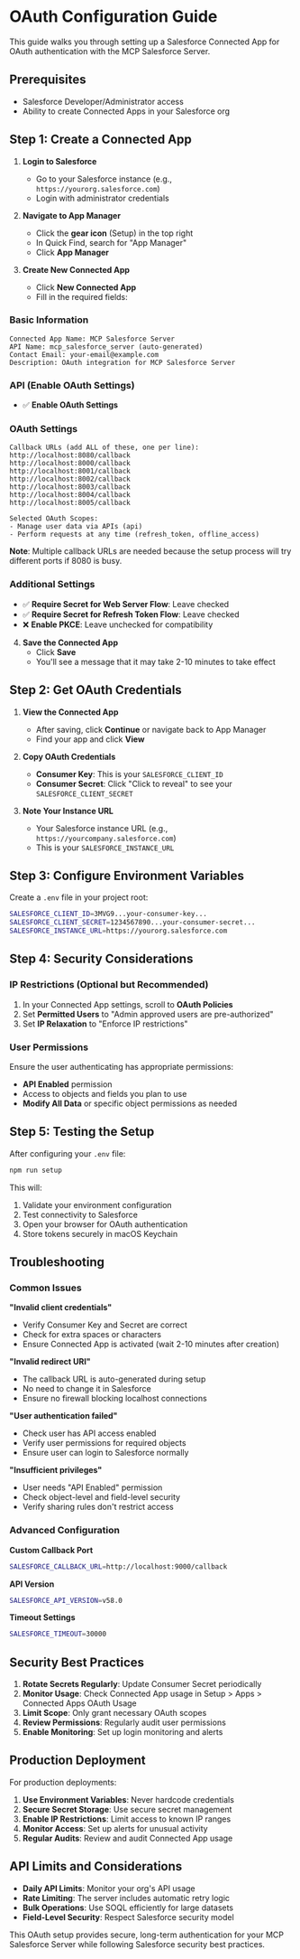 # OAuth Configuration Guide

This guide walks you through setting up a Salesforce Connected App for OAuth authentication with the MCP Salesforce Server.

## Prerequisites

- Salesforce Developer/Administrator access
- Ability to create Connected Apps in your Salesforce org

## Step 1: Create a Connected App

1. **Login to Salesforce**
   - Go to your Salesforce instance (e.g., `https://yourorg.salesforce.com`)
   - Login with administrator credentials

2. **Navigate to App Manager**
   - Click the **gear icon** (Setup) in the top right
   - In Quick Find, search for "App Manager"
   - Click **App Manager**

3. **Create New Connected App**
   - Click **New Connected App**
   - Fill in the required fields:

### Basic Information
```
Connected App Name: MCP Salesforce Server
API Name: mcp_salesforce_server (auto-generated)
Contact Email: your-email@example.com
Description: OAuth integration for MCP Salesforce Server
```

### API (Enable OAuth Settings)
- ✅ **Enable OAuth Settings**

### OAuth Settings
```
Callback URLs (add ALL of these, one per line):
http://localhost:8080/callback
http://localhost:8000/callback
http://localhost:8001/callback
http://localhost:8002/callback
http://localhost:8003/callback
http://localhost:8004/callback
http://localhost:8005/callback

Selected OAuth Scopes:
- Manage user data via APIs (api)
- Perform requests at any time (refresh_token, offline_access)
```

**Note**: Multiple callback URLs are needed because the setup process will try different ports if 8080 is busy.

### Additional Settings
- ✅ **Require Secret for Web Server Flow**: Leave checked
- ✅ **Require Secret for Refresh Token Flow**: Leave checked
- ❌ **Enable PKCE**: Leave unchecked for compatibility

4. **Save the Connected App**
   - Click **Save**
   - You'll see a message that it may take 2-10 minutes to take effect

## Step 2: Get OAuth Credentials

1. **View the Connected App**
   - After saving, click **Continue** or navigate back to App Manager
   - Find your app and click **View**

2. **Copy OAuth Credentials**
   - **Consumer Key**: This is your `SALESFORCE_CLIENT_ID`
   - **Consumer Secret**: Click "Click to reveal" to see your `SALESFORCE_CLIENT_SECRET`

3. **Note Your Instance URL**
   - Your Salesforce instance URL (e.g., `https://yourcompany.salesforce.com`)
   - This is your `SALESFORCE_INSTANCE_URL`

## Step 3: Configure Environment Variables

Create a `.env` file in your project root:

```bash
SALESFORCE_CLIENT_ID=3MVG9...your-consumer-key...
SALESFORCE_CLIENT_SECRET=1234567890...your-consumer-secret...  
SALESFORCE_INSTANCE_URL=https://yourorg.salesforce.com
```

## Step 4: Security Considerations

### IP Restrictions (Optional but Recommended)
1. In your Connected App settings, scroll to **OAuth Policies**
2. Set **Permitted Users** to "Admin approved users are pre-authorized"
3. Set **IP Relaxation** to "Enforce IP restrictions"

### User Permissions
Ensure the user authenticating has appropriate permissions:
- **API Enabled** permission
- Access to objects and fields you plan to use
- **Modify All Data** or specific object permissions as needed

## Step 5: Testing the Setup

After configuring your `.env` file:

```bash
npm run setup
```

This will:
1. Validate your environment configuration
2. Test connectivity to Salesforce
3. Open your browser for OAuth authentication
4. Store tokens securely in macOS Keychain

## Troubleshooting

### Common Issues

**"Invalid client credentials"**
- Verify Consumer Key and Secret are correct
- Check for extra spaces or characters
- Ensure Connected App is activated (wait 2-10 minutes after creation)

**"Invalid redirect URI"**
- The callback URL is auto-generated during setup
- No need to change it in Salesforce
- Ensure no firewall blocking localhost connections

**"User authentication failed"**
- Check user has API access enabled
- Verify user permissions for required objects
- Ensure user can login to Salesforce normally

**"Insufficient privileges"**
- User needs "API Enabled" permission
- Check object-level and field-level security
- Verify sharing rules don't restrict access

### Advanced Configuration

**Custom Callback Port**
```bash
SALESFORCE_CALLBACK_URL=http://localhost:9000/callback
```

**API Version**
```bash
SALESFORCE_API_VERSION=v58.0
```

**Timeout Settings**
```bash
SALESFORCE_TIMEOUT=30000
```

## Security Best Practices

1. **Rotate Secrets Regularly**: Update Consumer Secret periodically
2. **Monitor Usage**: Check Connected App usage in Setup > Apps > Connected Apps OAuth Usage
3. **Limit Scope**: Only grant necessary OAuth scopes
4. **Review Permissions**: Regularly audit user permissions
5. **Enable Monitoring**: Set up login monitoring and alerts

## Production Deployment

For production deployments:

1. **Use Environment Variables**: Never hardcode credentials
2. **Secure Secret Storage**: Use secure secret management
3. **Enable IP Restrictions**: Limit access to known IP ranges
4. **Monitor Access**: Set up alerts for unusual activity
5. **Regular Audits**: Review and audit Connected App usage

## API Limits and Considerations

- **Daily API Limits**: Monitor your org's API usage
- **Rate Limiting**: The server includes automatic retry logic
- **Bulk Operations**: Use SOQL efficiently for large datasets
- **Field-Level Security**: Respect Salesforce security model

This OAuth setup provides secure, long-term authentication for your MCP Salesforce Server while following Salesforce security best practices.
